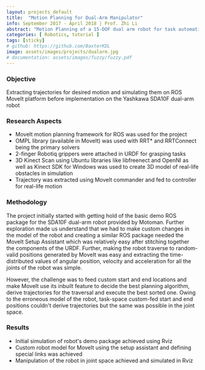 ```yaml
---
layout: projects_default
title:  "Motion Planning for Dual-Arm Manipulator"
info: September 2017 - April 2018 | Prof. Zhi Li
abstract: "Motion Planning of a 15-DOF dual arm robot for task automation"
categories: [ Robotics, tutorial ]
tags: [sticky]
# github: https://github.com/BaxterKDL
image: assets/images/projects/dualarm.jpg
# documentation: assets/images/fuzzy/fuzzy.pdf
---
```

### Objective

Extracting trajectories for desired motion and simulating them on ROS MoveIt platform before implementation on the Yashkawa SDA10F dual-arm robot

### Research Aspects

* MoveIt motion planning framework for ROS was used for the project
* OMPL library (available in MoveIt) was used with RRT* and RRTConnect being the primary solvers
* 2-finger Robotiq grippers were attached in URDF for grasping tasks
* 3D Kinect Scan using Ubuntu libraries like libfreenect and OpenNI as well as Kinect SDK for Windows was used to create 3D model of real-life obstacles in simulation
* Trajectory was extracted using MoveIt commander and fed to controller for real-life motion

### Methodology

The project initially started with getting hold of the basic demo ROS package for the SDA10F dual-arm robot provided by Motoman. Further exploration made us understand that we had to make custom changes in the model of the robot and creating a similar ROS package needed the MoveIt Setup Assistant which was relatively easy after stitching together the components of the URDF. Further, making the robot traverse to random-valid positions generated by MoveIt was easy and extracting the time-distributed values of angular position, velocity and acceleration for all the joints of the robot was simple.

However, the challenge was to feed custom start and end locations and make MoveIt use its inbuilt feature to decide the best planning algorithm, derive trajectories for the traversal and execute the best sorted one. Owing to the erroneous model of the robot, task-space custom-fed start and end positions couldn't derive trajectories but the same was possible in the joint space.

### Results

* Initial simulation of robot's demo package achieved using Rviz
* Custom robot model for MoveIt using the setup assistant and defining special links was achieved
* Manipulation of the robot in joint space achieved and simulated in Rviz